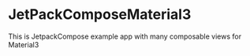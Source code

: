 # JetPackComposeMaterial3
This is JetpackCompose example app with many composable views for Material3
